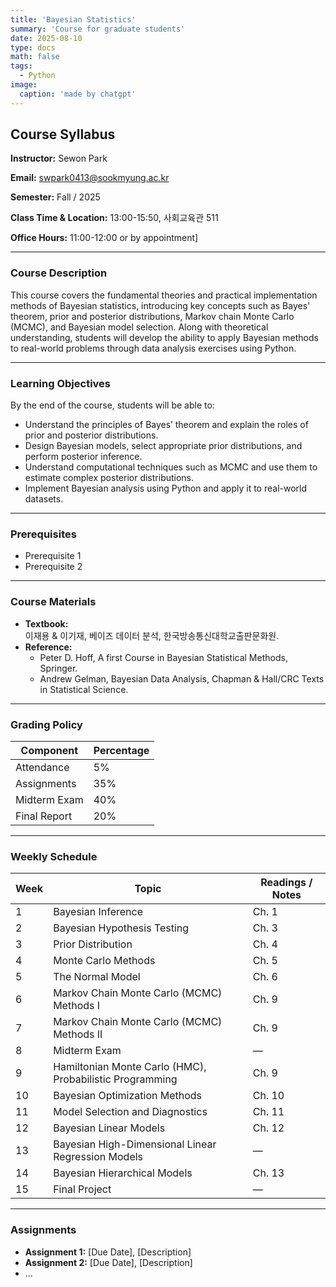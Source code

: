 ```yaml
---
title: 'Bayesian Statistics'
summary: 'Course for graduate students'
date: 2025-08-10
type: docs
math: false
tags:
  - Python
image:
  caption: 'made by chatgpt'
---
```

## Course Syllabus
**Instructor:** Sewon Park  

**Email:** swpark0413@sookmyung.ac.kr  

**Semester:** Fall / 2025

**Class Time & Location:** 13:00-15:50, 사회교육관 511

**Office Hours:** 11:00-12:00 or by appointment]

---

### Course Description
This course covers the fundamental theories and practical implementation methods of Bayesian statistics, introducing key concepts such as Bayes’ theorem, prior and posterior distributions, Markov chain Monte Carlo (MCMC), and Bayesian model selection. Along with theoretical understanding, students will develop the ability to apply Bayesian methods to real-world problems through data analysis exercises using Python.

---

### Learning Objectives
By the end of the course, students will be able to:
- Understand the principles of Bayes’ theorem and explain the roles of prior and posterior distributions.
- Design Bayesian models, select appropriate prior distributions, and perform posterior inference.
- Understand computational techniques such as MCMC and use them to estimate complex posterior distributions.
- Implement Bayesian analysis using Python and apply it to real-world datasets.

---

### Prerequisites
- Prerequisite 1
- Prerequisite 2

---

### Course Materials
- **Textbook:**  
  이재용 & 이기재, 베이즈 데이터 분석, 한국방송통신대학교출판문화원.
- **Reference:**  
  - Peter D. Hoff, A first Course in Bayesian Statistical Methods, Springer.
  - Andrew Gelman, Bayesian Data Analysis, Chapman & Hall/CRC Texts in Statistical Science.

---

### Grading Policy
| Component            | Percentage |
|----------------------|------------|
| Attendance           | 5%        |
| Assignments          | 35%        |
| Midterm Exam         | 40%        |
| Final Report          | 20%        |

---

### Weekly Schedule

| Week | Topic                         | Readings / Notes           |
|------|-------------------------------|----------------------------|
| 1 | Bayesian Inference | Ch. 1 |
| 2 | Bayesian Hypothesis Testing | Ch. 3 |
| 3 | Prior Distribution | Ch. 4 |
| 4 | Monte Carlo Methods | Ch. 5 |
| 5 | The Normal Model | Ch. 6 |
| 6 | Markov Chain Monte Carlo (MCMC) Methods I | Ch. 9  |
| 7 | Markov Chain Monte Carlo (MCMC) Methods II | Ch. 9 |
| 8 | Midterm Exam | — |
| 9 | Hamiltonian Monte Carlo (HMC), Probabilistic Programming | Ch. 9 |
| 10 | Bayesian Optimization Methods | Ch. 10 |
| 11 | Model Selection and Diagnostics | Ch. 11 |
| 12 | Bayesian Linear Models | Ch. 12 |
| 13 | Bayesian High-Dimensional Linear Regression Models  | — |
| 14 | Bayesian Hierarchical Models | Ch. 13 |
| 15 | Final Project | — |

---

### Assignments
- **Assignment 1:** [Due Date], [Description]
- **Assignment 2:** [Due Date], [Description]
- ...
  


